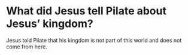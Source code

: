 # What did Jesus tell Pilate about Jesus’ kingdom?

Jesus told Pilate that his kingdom is not part of this world and does not come from here.
